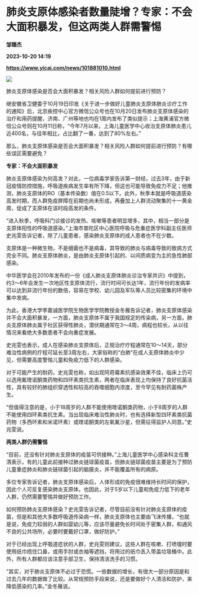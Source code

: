 # 肺炎支原体感染者数量陡增？专家：不会大面积暴发，但这两类人群需警惕
**邹臻杰**

**2023-10-20 14:19**

**https://www.yicai.com/news/101881010.html**

![](https://imgcdn.yicai.com/uppics/slides/2023/10/761a449fad16b1ff1990911d9b00e070.jpg)

肺炎支原体感染是否会大面积暴发？相关风险人群如何提前进行预防？

继安徽省卫健委于10月19日印发《关于进一步做好儿童肺炎支原体肺炎诊疗工作的通知》后，北京疾控中心官方微信公众号也在10月20日发布肺炎支原体感染的治疗和用药提醒，济南、广州等地也均在1周内发布了类似提示；上海黄浦官方微信公众号则在10月11日称，“今年7月以来，上海儿童医学中心收治支原体肺炎患儿近400名，与往年相比，占比翻了一番，达到了80%左右。”

那么，肺炎支原体感染是否会大面积暴发？相关风险人群如何提前进行预防？有哪些误区需要避免？

**专家：不会大面积暴发**

肺炎支原体感染为何高发？对此，一位病毒学家告诉第一财经，过去3年，由于新冠疫情防控措施，呼吸道疾病发生率有所下降，但这也可能导致免疫力不足；他推测，肺炎支原体的RO（基本传染数）值在0.5以下。此外，秋季本就是呼吸道感染高发时期，而人群免疫屏障在前期也尚未形成，再叠加上人群流动聚集的十一黄金周，促成了支原体在该时段高发的条件。

“进入秋季，呼吸科门诊接诊的发热、咳嗽等患者明显增多，其中，相当一部分是支原体阳性的呼吸道感染。”上海市普陀区中心医院呼吸与危重症医学科副主任医师史兆雯告诉记者，除了儿童患者，感染肺炎支原体的成人患者也不在少数。

支原体是一种微生物，不是细菌也不是病毒，其导致的肺炎与病毒导致的致病方式完全不同。肺炎支原体肺炎，是由肺炎支原体引起的、以间质病变为主的急性肺部感染。

中华医学会在2010年发布的一份《成人肺炎支原体肺炎诊治专家共识》中提到，约3～6年会发生一次地区性支原体流行，流行时间可长达1年，流行年份的发病率可以达到非流行年份的数倍，容易在学校、幼儿园及军队等人员比较密集的环境中集中发病。

为此，香港大学李嘉诚医学院生物医学学院教授金冬雁告诉记者，肺炎支原体感染并不会大面积暴发，一方面，肺炎支原体不属于我国规定的传染病，另一方面，肺炎支原体肺炎属于社区获得性肺炎，潜伏期通常在3～4周，病程也较长，从以往情况来看绝大多数患者不会向重症发展。

史兆雯也表示，成人在感染肺炎支原体后，正规治疗疗程通常在10～14天，部分难治性病例的疗程可延长至3周左右，大家俗称的“白肺”在成人支原体肺炎中少见，但需要高度警惕儿童和免疫力低下的人群感染。

对于可能产生的耐药，史兆雯也称，如出现阿奇霉素抗感染效果不佳，临床上仍可以选用氟喹诺酮类药物和四环素类抗生素，两者在临床表现上均保持了良好抗菌活性，具有较好的肺组织穿透性和较高的吞噬细胞内浓度，至今罕见有耐药菌株产生。

“但值得注意的是，小于18周岁的人群不能使用喹诺酮类药物，小于8周岁的人群不能使用四环素类抗生素。当出现临床难治性肺炎时，也有选择新型四环素类抗菌药物（多西环素和米诺环素）或喹诺酮类的左氧氟沙星，但需征得监护人同意。”史兆雯说。

**两类人群仍需警惕**

“目前，还没有针对肺炎支原体的疫苗可供接种。”上海儿童医学中心感染科主任曹清表示，有的儿童此前接种过肺炎链球菌疫苗，但肺炎链球菌疫苗主要是为了预防儿童重症肺炎和肺炎链球菌引起的脑膜炎，并不能覆盖所有的病原。

多位专家告诉记者，肺炎支原体感染后，人体形成的免疫很难维持长时间的保护，因此个人可反复感染肺炎支原体。也因此，对于5岁以下儿童和免疫力低下的老年人群，仍然需要警惕并做好预防工作。

如何预防肺炎支原体感染？史兆雯告诉记者，尽管目前没有针对肺炎支原体的疫苗，但是和其他大多数呼吸道传染病一样，肺炎支原体也主要由飞沫传播，“也就是说，免疫力较弱的人群如婴幼儿等，应该尽量避免长时间处于密集人群，和通风不良的公共场所，必要时要戴好口罩，做好防护。”

对于已经出现上呼吸道症状的人群，史兆雯则建议，这些人群在咳嗽、打喷嚏时要使用纸巾捂住口鼻，或用手肘或衣袖等遮挡，将用过的纸巾丢入带盖垃圾桶中。此外，所有人群都应该注意手部卫生，保持清洁洗手的习惯。

“其实，对于肺炎支原体不必过于恐慌。一些数据的增长，有很大一部分原因是和过去几年的数据做了比较。从常规预防手段来说，还是要做好个人清洁和防护，来降低感染的几率。”金冬雁说。